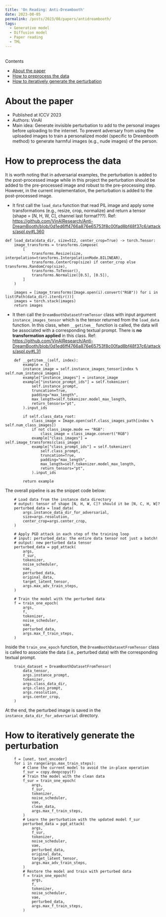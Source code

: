 ```yaml
---
title: 'On Reading: Anti-Dreambooth'
date: 2023-08-05
permalink: /posts/2023/08/papers/antidreambooth/
tags:
  - Generative model
  - Diffusion model
  - Paper reading
  - TML
---
```

<br>
Contents 

- [About the paper](#about-the-paper)
- [How to preprocess the data](#how-to-preprocess-the-data)
- [How to iteratively generate the perturbation](#how-to-iteratively-generate-the-perturbation)


About the paper 
=====
- Published at ICCV 2023 
- Authors: VinAI 
- Main idea: Generate invisible perturbation to add to the personal images before uploading to the internet. To prevent adversary from using the uploaded images to train a personalized model (specific to Dreambooth method) to generate harmful images (e.g., nude images) of the person. 

How to preprocess the data
=====
It is worth noting that in adversarial examples, the perturbation is added to the post-processed image while in this project the perturbation should be added to the pre-processed image and robust to the pre-processing step. However, in the current implementation, the perturbation is added to the post-processed image. 

- It first call the `load_data` function that read PIL image and apply some transformations (e.g., resize, crop, normalize) and return a tensor (shape = [N, H, W, C], channel last format???). Ref: https://github.com/VinAIResearch/Anti-DreamBooth/blob/0d1ed6ff4766a876e65753f8c00fad8bf48f37c6/attacks/aspl.py#L360 

<!-- Insert code block -->
```
def load_data(data_dir, size=512, center_crop=True) -> torch.Tensor:
    image_transforms = transforms.Compose(
        [
            transforms.Resize(size, interpolation=transforms.InterpolationMode.BILINEAR),
            transforms.CenterCrop(size) if center_crop else transforms.RandomCrop(size),
            transforms.ToTensor(),
            transforms.Normalize([0.5], [0.5]),
        ]
    )

    images = [image_transforms(Image.open(i).convert("RGB")) for i in list(Path(data_dir).iterdir())]
    images = torch.stack(images)
    return images
```

- It then call the `DreamBoothDatasetFromTensor` class with input argument `instance_images_tensor` which is the tensor returned from the `load_data` function. In this class, when `__getitem__` function is called, the data will be associated with a corresponding textual prompt. There is **no transformation applied** in this class. Ref: https://github.com/VinAIResearch/Anti-DreamBooth/blob/0d1ed6ff4766a876e65753f8c00fad8bf48f37c6/attacks/aspl.py#L31

```
    def __getitem__(self, index):
        example = {}
        instance_image = self.instance_images_tensor[index % self.num_instance_images]
        example["instance_images"] = instance_image
        example["instance_prompt_ids"] = self.tokenizer(
            self.instance_prompt,
            truncation=True,
            padding="max_length",
            max_length=self.tokenizer.model_max_length,
            return_tensors="pt",
        ).input_ids

        if self.class_data_root:
            class_image = Image.open(self.class_images_path[index % self.num_class_images])
            if not class_image.mode == "RGB":
                class_image = class_image.convert("RGB")
            example["class_images"] = self.image_transforms(class_image)
            example["class_prompt_ids"] = self.tokenizer(
                self.class_prompt,
                truncation=True,
                padding="max_length",
                max_length=self.tokenizer.model_max_length,
                return_tensors="pt",
            ).input_ids

        return example
```

The overall pipeline is as the snippet code below: 
```
    # Load data from the instance data directory 
    # output: tensor of shape [N, H, W, C]? should it be [N, C, H, W]?
    perturbed_data = load_data(
        args.instance_data_dir_for_adversarial,
        size=args.resolution,
        center_crop=args.center_crop,
    )
```

```
    # Apply PGD attack in each step of the training loop 
    # input: perturbed_data: the entire data tensor not just a batch! 
    # output: new perturbed data tensor 
    perturbed_data = pgd_attack(
        args,
        f_sur,
        tokenizer,
        noise_scheduler,
        vae,
        perturbed_data,
        original_data,
        target_latent_tensor,
        args.max_adv_train_steps,
    )
```

```
    # Train the model with the perturbed data
    f = train_one_epoch(
        args,
        f,
        tokenizer,
        noise_scheduler,
        vae,
        perturbed_data,
        args.max_f_train_steps,
    )
```

Inside the `train_one_epoch` function, the `DreamBoothDatasetFromTensor` class is called to associate the data (i.e., perturbed data) with the corresponding textual prompt.
```
    train_dataset = DreamBoothDatasetFromTensor(
        data_tensor,
        args.instance_prompt,
        tokenizer,
        args.class_data_dir,
        args.class_prompt,
        args.resolution,
        args.center_crop,
    )
```

At the end, the perturbed image is saved in the `instance_data_dir_for_adversarial` directory. 

How to iteratively generate the perturbation
=====

```
    f = [unet, text_encoder]
    for i in range(args.max_train_steps):
        # Clone the current model to avoid the in-place operation
        f_sur = copy.deepcopy(f)
        # Train the model with the clean data
        f_sur = train_one_epoch(
            args,
            f_sur,
            tokenizer,
            noise_scheduler,
            vae,
            clean_data,
            args.max_f_train_steps,
        )
        # Learn the perturbation with the updated model f_sur 
        perturbed_data = pgd_attack(
            args,
            f_sur,
            tokenizer,
            noise_scheduler,
            vae,
            perturbed_data,
            original_data,
            target_latent_tensor,
            args.max_adv_train_steps,
        )
        # Restore the model and train with perturbed data 
        f = train_one_epoch(
            args,
            f,
            tokenizer,
            noise_scheduler,
            vae,
            perturbed_data,
            args.max_f_train_steps,
        )
```